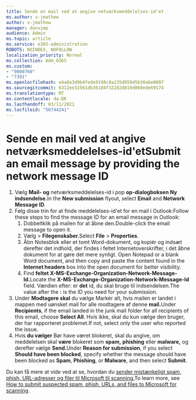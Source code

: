 ```yaml
---
title: Sende en mail ved at angive netværksmeddelelses-id'et
ms.author: v-jmathew
author: v-jmathew
manager: dansimp
audience: Admin
ms.topic: article
ms.service: o365-administration
ROBOTS: NOINDEX, NOFOLLOW
localization_priority: Normal
ms.collection: Adm_O365
ms.custom:
- "9000760"
- "7391"
ms.openlocfilehash: e4a0a3d9b4fede9198c8a235d05945b30a6e0807
ms.sourcegitcommit: 6312ee31561db36104f32282d019d069ede69174
ms.translationtype: MT
ms.contentlocale: da-DK
ms.lasthandoff: 03/11/2021
ms.locfileid: "50744241"
---
```

# <a name="submit-an-email-message-by-providing-the-network-message-id"></a><span data-ttu-id="69034-102">Sende en mail ved at angive netværksmeddelelses-id'et</span><span class="sxs-lookup"><span data-stu-id="69034-102">Submit an email message by providing the network message ID</span></span>

1. <span data-ttu-id="69034-103">Vælg **Mail- og** netværksmeddelelses-id  i pop **op-dialogboksen Ny indsendelse.**</span><span class="sxs-lookup"><span data-stu-id="69034-103">In the **New submission** flyout, select **Email** and **Network Message ID**.</span></span>
2. <span data-ttu-id="69034-104">Følg disse trin for at finde meddelelses-id'et for en mail i Outlook:</span><span class="sxs-lookup"><span data-stu-id="69034-104">Follow these steps to find the message ID for an email message in Outlook:</span></span>
    1. <span data-ttu-id="69034-105">Dobbeltklik på mailen for at åbne den.</span><span class="sxs-lookup"><span data-stu-id="69034-105">Double-click the email message to open it.</span></span>
    1. <span data-ttu-id="69034-106">Vælg   >  **Filegenskaber.**</span><span class="sxs-lookup"><span data-stu-id="69034-106">Select **File** > **Properties**.</span></span>
    1. <span data-ttu-id="69034-107">Åbn Notesblok eller et tomt Word-dokument, og kopiér og indsæt derefter det indhold, der findes i feltet Internetoverskrifter, i det åbne dokument for at gøre det mere synligt. </span><span class="sxs-lookup"><span data-stu-id="69034-107">Open Notepad or a blank Word document, and then copy and paste the content found in the **Internet headers** box into the open document for better visibility.</span></span>
    1. <span data-ttu-id="69034-108">Find **feltet X-MS-Exchange-Organization-Network-Message-Id.**</span><span class="sxs-lookup"><span data-stu-id="69034-108">Locate the **X-MS-Exchange-Organization-Network-Message-Id** field.</span></span> <span data-ttu-id="69034-109">Værdien efter: er **det** id, du skal bruge til indsendelsen.</span><span class="sxs-lookup"><span data-stu-id="69034-109">The value after the **:** is the ID you need for your submission.</span></span>
3. <span data-ttu-id="69034-110">Under **Modtagere skal** du vælge Markér alt, hvis mailen er landet i mappen med uønsket mail for alle modtagere af denne **mail.**</span><span class="sxs-lookup"><span data-stu-id="69034-110">Under **Recipients**, if the email landed in the junk mail folder for all recipients of this email, choose **Select All**.</span></span> <span data-ttu-id="69034-111">Hvis ikke, skal du kun vælge den bruger, der har rapporteret problemet.</span><span class="sxs-lookup"><span data-stu-id="69034-111">If not, select only the user who reported the issue.</span></span>
4. <span data-ttu-id="69034-112">Hvis **du vælger** Bør have været blokeret, skal du angive, om meddelelsen skal **være** blokeret som **spam,** **phishing** eller **malware,** og derefter vælge **Send.**</span><span class="sxs-lookup"><span data-stu-id="69034-112">Under **Reason for submission**, if you select **Should have been blocked**, specify whether the message should have been blocked as **Spam**, **Phishing**, or **Malware**, and then select **Submit**.</span></span>

<span data-ttu-id="69034-113">Du kan få mere at vide ved at se, hvordan du [sender mistænkeligt spam, phish, URL-adresser og filer til Microsoft til scanning.](https://go.microsoft.com/fwlink/?linkid=2101479)</span><span class="sxs-lookup"><span data-stu-id="69034-113">To learn more, see [How to submit suspected spam, phish, URLs, and files to Microsoft for scanning](https://go.microsoft.com/fwlink/?linkid=2101479).</span></span>
